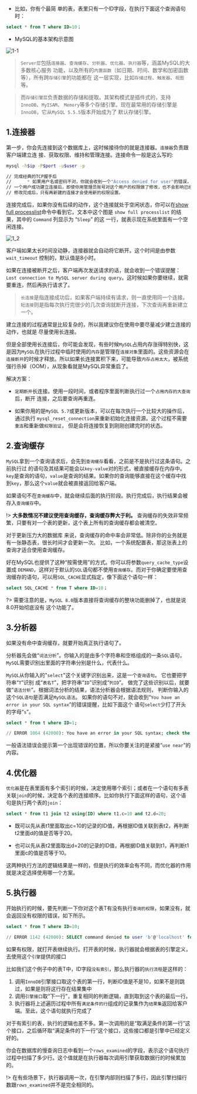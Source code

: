 
- 比如，你有个最简 单的表，表里只有一个ID字段，在执行下面这个查询语句时：

```sql
select * from T where ID=10；
```

- MySQL的基本架构示意图

![1-1](./img/1_1.png)

> `Server层`包括`连接器`、`查询缓存`、`分析器`、`优化器`、`执行器`等，涵盖MySQL的大多数核心服务 功能，以及所有的`内置函数`（如日期、时间、数学和加密函数等），所有跨`存储引擎`的功能都在 这一层实现，比如`存储过程`、`触发器`、`视图`等。

> 而`存储引擎层`负责数据的存储和提取。其架构模式是插件式的，支持`InnoDB`、`MyISAM`、 `Memory`等多个存储引擎。现在最常用的存储引擎是`InnoDB`，它从`MySQL 5.5.5`版本开始成为了 默认存储引擎。

## 1.连接器

第一步，你会先连接到这个数据库上，这时候接待你的就是连接器。`连接器`负责跟客户端建立连 接、获取权限、维持和管理连接。连接命令一般是这么写的:

```bash
mysql -h$ip -P$port -u$user -p  

// 完成经典的TCP握手后
//      * 如果用户名或密码不对，你就会收到一个"Access denied for user"的错误，然后客户端程序 结束执行。
// 一个用户成功建立连接后，即使你用管理员账号对这个用户的权限做了修改，也不会影响已经存在连接的权限。
// 修改完成后，只有再新建的连接才会使用新的权限设置。
```

连接完成后，如果你没有后续的动作，这个连接就处于空闲状态，你可以在[show full processlist](/mysql/Mysql实践技巧/processlist.md)命令中看到它。文本中这个图是 `show full processlist` 的结果，其中的 `Command` 列显示为 “`Sleep`” 的这 一行，就表示现在系统里面有一个空闲连接。

![1_2](./img/1_2.png)

客户端如果太长时间没动静，连接器就会自动将它断开。这个时间是由参数 `wait_timeout` 控制的，默认值是8小时。

如果在连接被断开之后，客户端再次发送请求的话，就会收到一个错误提醒： `Lost connection to MySQL server during query`。这时候如果你要继续，就需要重连，然后再执行请求了。

> `长连接`是指连接成功后，如果客户端持续有请求，则一直使用同一个连接。
> `短连接`则是指每次执行完很少的几次查询就断开连接，下次查询再重新建立一个。

建立连接的过程通常是比较复杂的，所以我建议你在使用中要尽量减少建立连接的动作，也就是 尽量使用长连接。

但是全部使用长连接后，你可能会发现，有些时候`MySQL`占用内存涨得特别快，这是因为`MySQL`在执行过程中临时使用的`内存`是管理在`连接对象`里面的。这些资源会在`连接断开`的时候才释放。所以如果长连接累积下来，可能导致`内存占用太大`，被系统强行杀掉（OOM），从现象看就是MySQL异常重启了。

解决方案：

* `定期断开`长连接。使用一段时间，或者程序里面判断执行过一个`占用内存的大查询`后，断开 连接，之后要查询再重连。

* 如果你用的是`MySQL 5.7`或更新版本，可以在每次执行一个比较大的操作后，通过执行 `mysql_reset_connection`来重新初始化连接资源。这个过程不需要`重连`和重新做`权限验证`， 但是会将连接恢复到刚刚创建完时的状态。


## 2.查询缓存

`MySQL`拿到一个查询请求后，会先到`查询缓存`看看，之前是不是执行过这条语句。之前执行过 的语句及其结果可能会以`key-value`对的形式，被直接缓存在内存中。`key`是查询的语句，`value`是查询的结果。如果你的查询能够直接在这个缓存中找到`key`，那么这个`value`就会被直接返回给客户端。

如果语句不在`查询缓存`中，就会继续后面的执行阶段。执行完成后，执行结果会被存入`查询缓存`中。

!> **大多数情况不建议使用查询缓存，查询缓存弊大于利。** 查询缓存的失效非常频繁，只要有对一个表的更新，这个表上所有的查询缓存都会被清空。

对于更新压力大的数据库 来说，查询缓存的命中率会非常低。除非你的业务就是有一张静态表，很长时间才会更新一次。 比如，一个系统配置表，那这张表上的查询才适合使用查询缓存。

好在MySQL也提供了这种“按需使用”的方式。你可以将参数`query_cache_type`设置成 `DEMAND`，这样对于默认的`SQL`语句都不使用`查询缓存`。而对于你确定要使用查询缓存的语句，可以用`SQL_CACHE`显式指定，像下面这个语句一样：


```sql
select SQL_CACHE * from T where ID=10；
```

?> 需要注意的是，`MySQL 8.0`版本直接将查询缓存的整块功能删掉了，也就是说8.0开始彻底没有 这个功能了。


## 3.分析器

如果没有命中查询缓存，就要开始真正执行语句了。

分析器先会做“`词法分析`”。你输入的是由多个字符串和空格组成的一条`SQL`语句，`MySQ`L需要识别出里面的字符串分别是什么，代表什么。

`MySQL`从你输入的"`select`"这个关键字识别出来，这是一个`查询语句`。
它也要把字符串“`T`”识别 成“`表名T`”，把字符串“`ID`”识别成“`列ID`”。 
做完了这些识别以后，就要做“`语法分析`”。根据词法分析的结果，语法分析器会根据语法规则， 判断你输入的这个`SQL语句`是否满足`MySQL语法`。 如果你的语句不对，就会收到“`You have an error in your SQL syntax`”的错误提醒，比如下面这个 语句`select`少打了开头的字母“`s`”。

```sql
select * from t where ID=1;

// ERROR 1064 (42000): You have an error in your SQL syntax; check the manual that corresponds to ...
```

一般语法错误会提示第一个出现错误的位置，所以你要关注的是紧接“`use near`”的内容。

## 4.优化器

`优化器`是在表里面有多个索引的时候，决定使用哪个索引；或者在一个语句有多表关联`join`的时候，决定各个表的连接顺序。比如你执行下面这样的语句，这个语句是执行两个表的`join`：

```sql
select * from t1 join t2 using(ID) where t1.c=10 and t2.d=20;
```

- 既可以先从表t1里面取出c=10的记录的ID值，再根据ID值关联到表t2，再判断t2里面d的值是否等于20。

- 也可以先从表t2里面取出d=20的记录的ID值，再根据ID值关联到t1，再判断t1里面c的值是否等于10。

这两种执行方法的逻辑结果是一样的，但是执行的效率会有不同，而优化器的作用就是决定选择使用哪一个方案。


## 5.执行器

开始执行的时候，要先判断一下你对这个表T有没有执行`查询的权限`，如果没有，就会返回没有权限的错误，如下所示。

```sql
select * from T where ID=10;

// ERROR 1142 (42000): SELECT command denied to user 'b'@'localhost' for table 'T'
```

如果有权限，就打开表继续执行。打开表的时候，执行器就会根据表的引擎定义，去使用这个`引擎`提供的接口

比如我们这个例子中的表T中，ID字段`没有索引`，那么执行器的`执行流程`是这样的：

1. 调用`InnoDB`引擎接口取这个表的第一行，判断ID值是不是10，如果不是则跳过，如果是则将这行存在结果集中
2. 调用`引擎接口`取“下一行”，重复相同的判断逻辑，直到取到这个表的最后一行。
3. 执行器将上述遍历过程中所有`满足条件的行`组成的记录集作为`结果集`返回给客户端。至此，这个语句就执行完成了

对于有索引的表，执行的逻辑也差不多。第一次调用的是“取满足条件的第一行”这个接口，之后循环取“满足条件的下一行”这个接口，这些接口都是引擎中已经定义好的。


你会在数据库的慢查询日志中看到一个`rows_examined`的字段，表示这个语句执行过程中扫描了多少行。这个值就是在执行器每次调用引擎获取数据行的时候累加的。

!> 在有些场景下，执行器调用一次，在引擎内部则扫描了多行，因此引擎扫描行数跟`rows_examined`并不是完全相同的。
